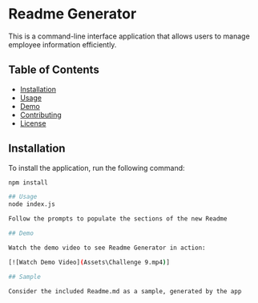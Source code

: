 # Readme Generator

This is a command-line interface application that allows users to manage employee information efficiently.

## Table of Contents

- [Installation](#installation)
- [Usage](#usage)
- [Demo](#demo)
- [Contributing](#contributing)
- [License](#license)

## Installation

To install the application, run the following command:

```bash
npm install

## Usage
node index.js

Follow the prompts to populate the sections of the new Readme

## Demo

Watch the demo video to see Readme Generator in action:

[![Watch Demo Video](Assets\Challenge 9.mp4)]

## Sample

Consider the included Readme.md as a sample, generated by the app